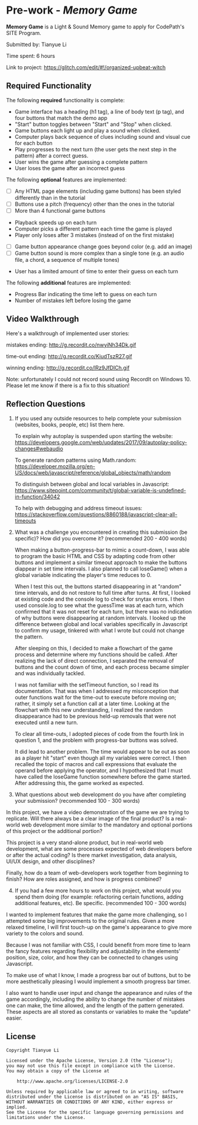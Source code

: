 # Pre-work - _Memory Game_

**Memory Game** is a Light & Sound Memory game to apply for CodePath's SITE Program.

Submitted by: Tianyue Li

Time spent: 6 hours

Link to project: https://glitch.com/edit/#!/organized-upbeat-witch

## Required Functionality

The following **required** functionality is complete:

-  Game interface has a heading (h1 tag), a line of body text (p tag), and four buttons that match the demo app
-  "Start" button toggles between "Start" and "Stop" when clicked.
-  Game buttons each light up and play a sound when clicked.
-  Computer plays back sequence of clues including sound and visual cue for each button
-  Play progresses to the next turn (the user gets the next step in the pattern) after a correct guess.
-  User wins the game after guessing a complete pattern
-  User loses the game after an incorrect guess

The following **optional** features are implemented:

- [ ] Any HTML page elements (including game buttons) has been styled differently than in the tutorial
- [ ] Buttons use a pitch (frequency) other than the ones in the tutorial
- [ ] More than 4 functional game buttons
-  Playback speeds up on each turn
-  Computer picks a different pattern each time the game is played
-  Player only loses after 3 mistakes (instead of on the first mistake)
- [ ] Game button appearance change goes beyond color (e.g. add an image)
- [ ] Game button sound is more complex than a single tone (e.g. an audio file, a chord, a sequence of multiple tones)
-  User has a limited amount of time to enter their guess on each turn

The following **additional** features are implemented:

-  Progress Bar indicating the time left to guess on each turn
-  Number of mistakes left before losing the game

## Video Walkthrough

Here's a walkthrough of implemented user stories:

mistakes ending:
http://g.recordit.co/nwyiNh34Dk.gif

time-out ending:
http://g.recordit.co/KiudTszR27.gif

winning ending:
http://g.recordit.co/lRz9JfDICh.gif

Note: unfortunately I could not record sound using RecordIt on Windows 10. Please let me know if there is a fix to this situation!

## Reflection Questions

1. If you used any outside resources to help complete your submission (websites, books, people, etc) list them here.
   
   To explain why autoplay is suspended upon starting the website:
   https://developers.google.com/web/updates/2017/09/autoplay-policy-changes#webaudio
   
   To generate random patterns using Math.random:
   https://developer.mozilla.org/en-US/docs/web/javascript/reference/global_objects/math/random
   
   To distinguish between global and local variables in Javascript:
   https://www.sitepoint.com/community/t/global-variable-is-undefined-in-function/34042
   
   To help with debugging and address timeout issues:
   https://stackoverflow.com/questions/8860188/javascript-clear-all-timeouts

2. What was a challenge you encountered in creating this submission (be specific)? How did you overcome it? (recommended 200 - 400 words)

   When making a button-progress-bar to mimic a count-down, I was able to program the basic HTML and CSS by adapting code from other buttons and implement a similar timeout approach to make the buttons diappear in set time intervals. I also planned to call loseGame() when a global variable indicating the player's time reduces to 0.
   
   When I test this out, the buttons started disappearing in at "random" time intervals, and do not restore to full time after turns. At first, I looked at existing code and the console log to check for snytax errors. I then used console.log to see what the guessTime was at each turn, which confirmed that it was not reset for each turn, but there was no indication of why buttons were disappearing at random intervals. I looked up the difference between global and local variables specifically in Javascript to confirm my usage, tinkered with what I wrote but could not change the pattern.
   
   After sleeping on this, I decided to make a flowchart of the game process and determine where my functions should be called. After realizing the lack of direct connection, I separated the removal of buttons and the count down of time, and each process became simpler and was individually tackled. 
   
   I was not familiar with the setTimeout function, so I read its documentation. That was when I addressed my misconception that outer functions wait for the time-out to execute before moving on; rather, it simply set a function call at a later time. Looking at the flowchart with this new understanding, I realized the random disappearance had to be previous held-up removals that were not executed until a new turn.
   
   To clear all time-outs, I adopted pieces of code from the fourth link in question 1, and the problem with progress-bar buttons was solved.
   
   It did lead to another problem. The time would appear to be out as soon as a player hit "start" even though all my variables were correct. I then recalled the topic of macros and call expressions that evaluate the operand before applying the operator, and I hypothesized that I must have called the loseGame function somewhere before the game started. After addressing this, the game worked as expected.

3. What questions about web development do you have after completing your submission? (recommended 100 - 300 words)
  
  In this project, we have a video demonstration of the game we are trying to replicate. Will there always be a clear image of the final product? Is a real-world web development more similar to the mandatory and optional portions of this project or the additional portion?
  
  This project is a very stand-alone product, but in real-world web development, what are some processes expected of web developers before or after the actual coding? Is there market investigation, data analysis, UI/UX design, and other disciplines?
  
  Finally, how do a team of web-developers work together from beginning to finish? How are roles assigned, and how is progress combined?

4. If you had a few more hours to work on this project, what would you spend them doing (for example: refactoring certain functions, adding additional features, etc). Be specific. (recommended 100 - 300 words)
  
  I wanted to implement features that make the game more challenging, so I attempted some big improvements to the original rules. Given a more relaxed timeline, I will first touch-up on the game's appearance to give more variety to the colors and sound.
  
  Because I was not familiar with CSS, I could benefit from more time to learn the fancy features regarding flexibility and adjustability in the elements' position, size, color, and how they can be connected to changes using Javascript.
  
  To make use of what I know, I made a progress bar out of buttons, but to be more aesthetically pleasing I would implement a smooth progress bar timer. 
  
  I also want to handle user input and change the appearance and rules of the game accordingly, including the ability to change the number of mistakes one can make, the time allowed, and the length of the pattern generated. These aspects are all stored as constants or variables to make the "update" easier.


## License

    Copyright Tianyue Li

    Licensed under the Apache License, Version 2.0 (the "License");
    you may not use this file except in compliance with the License.
    You may obtain a copy of the License at

        http://www.apache.org/licenses/LICENSE-2.0

    Unless required by applicable law or agreed to in writing, software
    distributed under the License is distributed on an "AS IS" BASIS,
    WITHOUT WARRANTIES OR CONDITIONS OF ANY KIND, either express or implied.
    See the License for the specific language governing permissions and
    limitations under the License.
